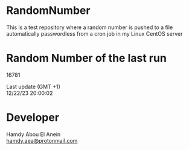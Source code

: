 # RandomNumber    
This is a test repository where a random number is pushed to a file automatically passwordless from a cron job in my Linux CentOS server    
# Random Number of the last run   
16781
      
Last update (GMT +1)    
12/22/23 20:00:02
# Developer    
Hamdy Abou El Anein   
hamdy.aea@protonmail.com
